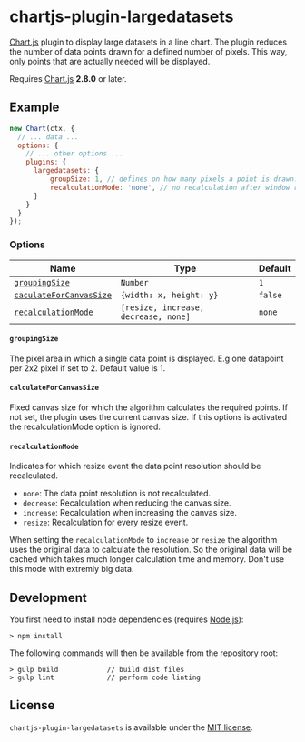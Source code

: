 # chartjs-plugin-largedatasets


[Chart.js](http://www.chartjs.org/) plugin to display large datasets in a line chart. The plugin reduces the number of data points drawn for a defined number of pixels. This way, only points that are actually needed will be displayed. 

Requires [Chart.js](https://github.com/chartjs/Chart.js/releases) **2.8.0** or later.

## Example

```javascript
new Chart(ctx, {
  // ... data ...
  options: {
    // ... other options ...
    plugins: {
      largedatasets: {
          groupSize: 1, // defines on how many pixels a point is drawn. 
          recalculationMode: 'none', // no recalculation after window resize
      }
    }
  }
});
```

### Options

| Name | Type | Default
| ---- | ---- | ----
| [`groupingSize`](#color) | `Number` | `1`
| [`caculateForCanvasSize`](#color) | `{width: x, height: y}` | `false`
| [`recalculationMode`](#color) | `[resize, increase, decrease, none]` | `none`


#### `groupingSize`
The pixel area in which a single data point is displayed. E.g one datapoint per 2x2 pixel if set to 2. Default value is 1.

#### `calculateForCanvasSize`
Fixed canvas size for which the algorithm calculates the required points. If not set, the plugin uses the current canvas size. If this options is activated the recalculationMode option is ignored. 

#### `recalculationMode`
Indicates for which resize event the data point resolution should be recalculated.

* `none`: The data point resolution is not recalculated.
* `decrease`: Recalculation when reducing the canvas size.
* `increase`: Recalculation when increasing the canvas size.
* `resize`: Recalculation for every resize event.

When setting the `recalculationMode` to `increase` or `resize` the algorithm uses the original data to calculate the resolution. So the original data will be cached which takes much longer calculation time and memory. Don't use this mode with extremly big data.

## Development

You first need to install node dependencies (requires [Node.js](https://nodejs.org/)):

    > npm install

The following commands will then be available from the repository root:

    > gulp build            // build dist files
    > gulp lint             // perform code linting


## License
`chartjs-plugin-largedatasets` is available under the [MIT license](LICENSE.md).